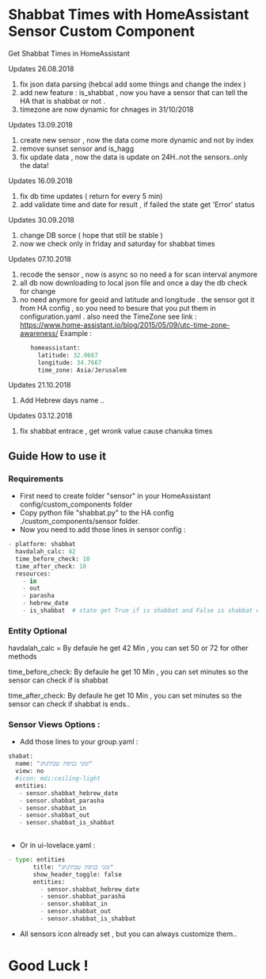 # Shabbat Times with HomeAssistant Sensor Custom Component
Get Shabbat Times in HomeAssistant

Updates 26.08.2018
1. fix json data parsing (hebcal add some things and change the index )
2. add new feature : is_shabbat , now you have a sensor that can tell the HA that is shabbat or not .
3. timezone are now dynamic for chnages in 31/10/2018

Updates 13.09.2018
1. create new sensor , now the data come more dynamic and not by index
2. remove sunset sensor and is_hagg
3. fix update data , now the data is update on 24H..not the sensors..only the data!

Updates 16.09.2018
1. fix db time updates ( return for every 5 min)
2. add validate time and date for result , if failed the state get 'Error' status

Updates 30.09.2018
1. change DB sorce ( hope that still be stable )
2. now we check only in friday and saturday for shabbat times 

Updates 07.10.2018
1. recode the sensor , now is async so no need a for scan interval anymore
2. all db now downloading to local json file and once a day the db check for change
3. no need anymore for geoid and latitude and longitude . the sensor got it from HA config ,
   so you need to besure that you put them in configuration.yaml . also need the TimeZone 
   see link : https://www.home-assistant.io/blog/2015/05/09/utc-time-zone-awareness/
   Example :
   ```python
      homeassistant:
        latitude: 32.0667
        longitude: 34.7667
        time_zone: Asia/Jerusalem
   ```
   
Updates 21.10.2018
1. Add Hebrew days name ..

Updates 03.12.2018
1. fix shabbat entrace , get wronk value cause chanuka times
   
   
   
## Guide How to use it

### Requirements

* First need to create folder "sensor" in your HomeAssistant config/custom_components folder
* Copy python file "shabbat.py" to the HA config ./custom_components/sensor folder.
* Now you need to add those lines in sensor config :

```python
- platform: shabbat
  havdalah_calc: 42 
  time_before_check: 10
  time_after_check: 10
  resources:
    - in
    - out
    - parasha
    - hebrew_date
    - is_shabbat  # state get True if is shabbat and False is shabbat end.
  ```
  
  ### Entity Optional
  
  havdalah_calc =   By defaule he get 42 Min , you can set 50 or 72 for other methods
  
  time_before_check: By defaule he get 10 Min , you can set minutes so the sensor can check if is shabbat
  
  time_after_check: By defaule he get 10 Min , you can set minutes so the sensor can check if shabbat is ends..
  
  ### Sensor Views Options :
  
* Add those lines to your group.yaml :
```python
shabat:
  name: "זמני כניסת שבת/חג"
  view: no
  #icon: mdi:ceiling-light
  entities:
   - sensor.shabbat_hebrew_date
   - sensor.shabbat_parasha
   - sensor.shabbat_in
   - sensor.shabbat_out
   - sensor.shabbat_is_shabbat
   
 ```
 
 * Or in ui-lovelace.yaml :
 
 ```python
 - type: entities
        title: "זמני כניסת שבת/חג"
        show_header_toggle: false
        entities:
          - sensor.shabbat_hebrew_date
          - sensor.shabbat_parasha
          - sensor.shabbat_in
          - sensor.shabbat_out
          - sensor.shabbat_is_shabbat
 ```
 * All sensors icon already set , but you can always customize them..
 
 # Good Luck !
